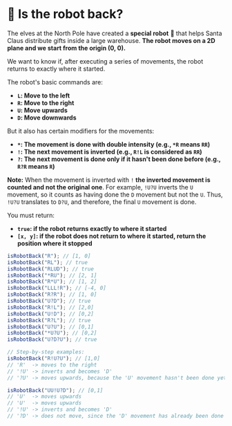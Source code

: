 # 🤖 Is the robot back?

The elves at the North Pole have created a **special robot** 🤖 that helps Santa Claus distribute gifts inside a large warehouse. **The robot moves on a 2D plane and we start from the origin (0, 0).**

We want to know if, after executing a series of movements, the robot returns to exactly where it started.

The robot's basic commands are:

- **`L`: Move to the left**
- **`R`: Move to the right**
- **`U`: Move upwards**
- **`D`: Move downwards**

But it also has certain modifiers for the movements:

- **`*`: The movement is done with double intensity (e.g., `*R` means `RR`)**
- **`!`: The next movement is inverted (e.g., `R!L` is considered as `RR`)**
- **`?`: The next movement is done only if it hasn't been done before (e.g., `R?R` means `R`)**

**Note:** When the movement is inverted with `!` **the inverted movement is counted and not the original one**. For example, `!U?U` inverts the `U` movement, so it counts as having done the `D` movement but not the `U`. Thus, `!U?U` translates to `D?U`, and therefore, the final `U` movement is done.

You must return:

- **`true`: if the robot returns exactly to where it started**
- **`[x, y]`: if the robot does not return to where it started, return the position where it stopped**

```javascript
isRobotBack("R"); // [1, 0]
isRobotBack("RL"); // true
isRobotBack("RLUD"); // true
isRobotBack("*RU"); // [2, 1]
isRobotBack("R*U"); // [1, 2]
isRobotBack("LLL!R"); // [-4, 0]
isRobotBack("R?R"); // [1, 0]
isRobotBack("U?D"); // true
isRobotBack("R!L"); // [2,0]
isRobotBack("U!D"); // [0,2]
isRobotBack("R?L"); // true
isRobotBack("U?U"); // [0,1]
isRobotBack("*U?U"); // [0,2]
isRobotBack("U?D?U"); // true

// Step-by-step examples:
isRobotBack("R!U?U"); // [1,0]
// 'R'  -> moves to the right
// '!U' -> inverts and becomes 'D'
// '?U' -> moves upwards, because the 'U' movement hasn't been done yet

isRobotBack("UU!U?D"); // [0,1]
// 'U'  -> moves upwards
// 'U'  -> moves upwards
// '!U' -> inverts and becomes 'D'
// '?D' -> does not move, since the 'D' movement has already been done
```
